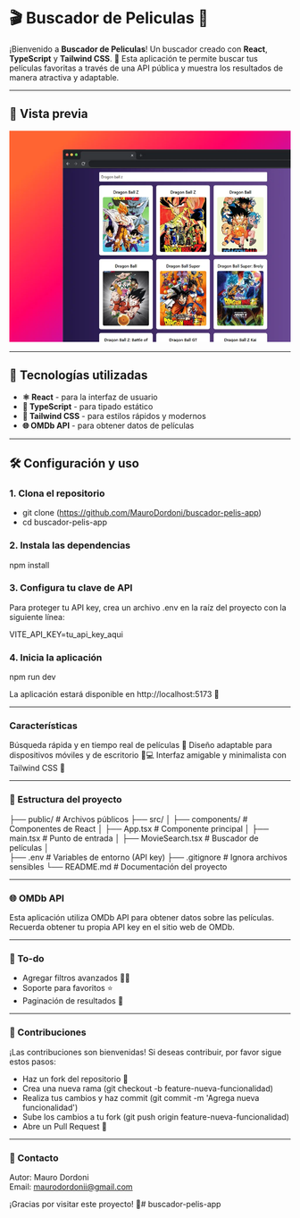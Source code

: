 # 🎬 Buscador de Peliculas 🎥

¡Bienvenido a **Buscador de Peliculas**! Un buscador creado con **React**, **TypeScript** y **Tailwind CSS**. 🌈 Esta aplicación te permite buscar tus películas favoritas a través de una API pública y muestra los resultados de manera atractiva y adaptable.

---

## 📸 Vista previa
![Screenshot](/public/vista-previa.webp)

---

## 🚀 Tecnologías utilizadas
- **⚛️ React** - para la interfaz de usuario
- **📜 TypeScript** - para tipado estático
- **💨 Tailwind CSS** - para estilos rápidos y modernos
- **🌐 OMDb API** - para obtener datos de películas

---

## 🛠️ Configuración y uso

### 1. Clona el repositorio

- git clone (https://github.com/MauroDordoni/buscador-pelis-app)
- cd buscador-pelis-app

### 2. Instala las dependencias

npm install

### 3. Configura tu clave de API
Para proteger tu API key, crea un archivo .env en la raíz del proyecto con la siguiente línea:

VITE_API_KEY=tu_api_key_aqui

### 4. Inicia la aplicación

npm run dev

La aplicación estará disponible en http://localhost:5173 🚀

---

### Características
Búsqueda rápida y en tiempo real de películas 🎥
Diseño adaptable para dispositivos móviles y de escritorio 📱💻
Interfaz amigable y minimalista con Tailwind CSS 💅

---

### 📄 Estructura del proyecto

├── public/                # Archivos públicos
├── src/
│   ├── components/        # Componentes de React
│   ├── App.tsx            # Componente principal
│   ├── main.tsx           # Punto de entrada
│   ├── MovieSearch.tsx    # Buscador de películas
│         
├── .env                   # Variables de entorno (API key)
├── .gitignore             # Ignora archivos sensibles
└── README.md              # Documentación del proyecto

---

### 🌐 OMDb API
Esta aplicación utiliza OMDb API para obtener datos sobre las películas. Recuerda obtener tu propia API key en el sitio web de OMDb.

---

### 🚧 To-do
 - Agregar filtros avanzados 🧑‍💻
 - Soporte para favoritos ⭐
 - Paginación de resultados 📄

---

### 🤝 Contribuciones
¡Las contribuciones son bienvenidas! Si deseas contribuir, por favor sigue estos pasos:

- Haz un fork del repositorio 🍴
- Crea una nueva rama (git checkout -b feature-nueva-funcionalidad)
- Realiza tus cambios y haz commit (git commit -m 'Agrega nueva funcionalidad')
- Sube los cambios a tu fork (git push origin feature-nueva-funcionalidad)
- Abre un Pull Request 🚀

---

### 📧 Contacto
Autor: Mauro Dordoni <br> Email: maurodordonii@gmail.com

¡Gracias por visitar este proyecto! 🥂# buscador-pelis-app
